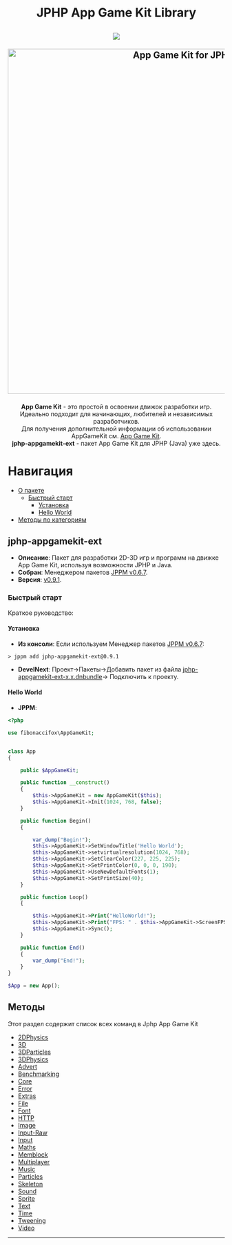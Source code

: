 <h1 align="center">JPHP App Game Kit Library</h1>
<h2 align="center">

<img src="https://img.shields.io/badge/made%20by-FibonacciFox-blue.svg" >

<!--lint disable no-literal-urls-->
<p align="center">
  <a href="https://github.com/FibonacciFox/jphp-appgamekit-ext">
    <img
      alt="App Game Kit for JPHP"
      src="https://dl.dropboxusercontent.com/s/9tyzk5e4iaa9ay7/Game%20Engine.svg?dl=0"
      width="800"
    />
  </a>
</p>
 
</h2>

<p align="center">
<b>App Game Kit</b> - это простой в освоении движок разработки игр.<br> 
Идеально подходит для начинающих, любителей и независимых разработчиков.<br>
Для получения дополнительной информации об использовании AppGameKit см. <a href="https://www.appgamekit.com/">App Game Kit</a>.<br>
<b>jphp-appgamekit-ext</b> - пакет App Game Kit для JPHP (Java) уже здесь.
</p>

# Навигация

- [О пакете](#jphp-appgamekit-ext)
  - [Быстрый старт](#быстрый-старт)
    - [Установка](#установка)
    - [Hello World](hello-world)
- [Методы по категориям](#методы)

## jphp-appgamekit-ext

- **Описание**: Пакет для разработки 2D-3D игр и программ на движке App Game Kit, используя возможности JPHP и Java.
- **Собран**: Менеджером пакетов [JPPM v0.6.7](https://github.com/jphp-group/jphp/releases).
- **Версия**: [v0.9.1](https://github.com/FibonacciFox/jphp-appgamekit-ext).

### Быстрый старт

Краткое руководство:

#### Установка

- **Из консоли**: Если используем Менеджер пакетов [JPPM v0.6.7](https://github.com/jphp-group/jphp/releases):

```console
> jppm add jphp-appgamekit-ext@0.9.1
```

- **DevelNext**: Проект->Пакеты->Добавить пакет из файла [jphp-appgamekit-ext-x.x.dnbundle](https://github.com/FibonacciFox/jphp-appgamekit-ext/releases)->
  Подключить к проекту.

#### Hello World

- **JPPM**:

```php
<?php

use fibonaccifox\AppGameKit;


class App
{

    public $AppGameKit;

    public function __construct()
    {
        $this->AppGameKit = new AppGameKit($this);
        $this->AppGameKit->Init(1024, 768, false);
    }

    public function Begin()
    {

        var_dump("Begin!");
        $this->AppGameKit->SetWindowTitle('Hello World');
        $this->AppGameKit->setvirtualresolution(1024, 768);
        $this->AppGameKit->SetClearColor(227, 225, 225);
        $this->AppGameKit->SetPrintColor(0, 0, 0, 190);
        $this->AppGameKit->UseNewDefaultFonts(1);
        $this->AppGameKit->SetPrintSize(40);
    }

    public function Loop()
    {

        $this->AppGameKit->Print("HelloWorld!");
        $this->AppGameKit->Print("FPS: " . $this->AppGameKit->ScreenFPS());
        $this->AppGameKit->Sync();
    }

    public function End()
    {
        var_dump("End!");
    }
}

$App = new App();

```

## Методы

Этот раздел содержит список всех команд в Jphp App Game Kit

- [2DPhysics](docs/categories/2DPhysics.md)
- [3D](docs/categories/3D.md)
- [3DParticles](docs/categories/3DParticles.md)
- [3DPhysics](docs/categories/3DPhysics.md)
- [Advert](docs/categories/Advert.md)
- [Benchmarking](docs/categories/Benchmarking.md)
- [Core](docs/categories/Core.md)
- [Error](docs/categories/Error.md)
- [Extras](docs/categories/Extras.md)
- [File](docs/categories/File.md)
- [Font](docs/categories/Font.md)
- [HTTP](docs/categories/HTTP.md)
- [Image](docs/categories/Image.md)
- [Input-Raw](docs/categories/Input-Raw.md)
- [Input](docs/categories/Input.md)
- [Maths](docs/categories/Maths.md)
- [Memblock](docs/categories/Memblock.md)
- [Multiplayer](docs/categories/Multiplayer.md)
- [Music](docs/categories/Music.md)
- [Particles](docs/categories/Particles.md)
- [Skeleton](docs/categories/Skeleton.md)
- [Sound](docs/categories/Sound.md)
- [Sprite](docs/categories/Sprite.md)
- [Text](docs/categories/Text.md)
- [Time](docs/categories/Time.md)
- [Tweening](docs/categories/Tweening.md)
- [Video](docs/categories/Video.md)

---
